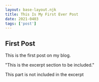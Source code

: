 ```yaml
---
layout: base-layout.njk 
title: This Is My First Ever Post
date: 2021-0403
tags: ['post']
---
```

## First Post
This is the first post on my blog.
 
<!-- Excerpt Start -->
"This is the excerpt section to be included."
<!-- Excerpt End -->

This part is not included in the excerpt
